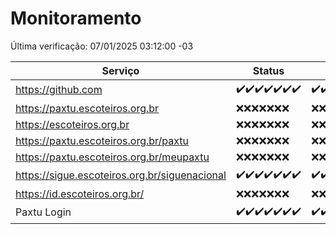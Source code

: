 # Monitoramento

Última verificação: 07/01/2025 03:12:00 -03

|Serviço|Status|Últimas 24h|
|---|---|---|
|https://github.com|<span title="2024-12-31: OK=23">✔️</span><span title="2025-01-01: OK=23">✔️</span><span title="2025-01-02: OK=23">✔️</span><span title="2025-01-03: OK=23">✔️</span><span title="2025-01-04: OK=23">✔️</span><span title="2025-01-05: OK=23">✔️</span><span title="2025-01-06: OK=5">✔️</span>|<span title="06/01/2025 03:12:00 -03 : 200">✔️</span><span title="06/01/2025 04:09:00 -03 : 200">✔️</span><span title="06/01/2025 05:12:00 -03 : 200">✔️</span><span title="06/01/2025 06:09:00 -03 : 200">✔️</span><span title="06/01/2025 07:09:00 -03 : 200">✔️</span><span title="06/01/2025 08:07:00 -03 : 200">✔️</span><span title="06/01/2025 09:15:00 -03 : 200">✔️</span><span title="06/01/2025 10:16:00 -03 : 200">✔️</span><span title="06/01/2025 11:08:00 -03 : 200">✔️</span><span title="06/01/2025 12:08:00 -03 : 200">✔️</span><span title="06/01/2025 13:10:00 -03 : 200">✔️</span><span title="06/01/2025 14:07:00 -03 : 200">✔️</span><span title="06/01/2025 15:11:00 -03 : 200">✔️</span><span title="06/01/2025 16:06:00 -03 : 200">✔️</span><span title="06/01/2025 17:07:00 -03 : 200">✔️</span><span title="06/01/2025 18:07:00 -03 : 200">✔️</span><span title="06/01/2025 19:07:00 -03 : 200">✔️</span><span title="06/01/2025 20:08:00 -03 : 200">✔️</span><span title="06/01/2025 21:41:00 -03 : 200">✔️</span><span title="06/01/2025 23:11:00 -03 : 200">✔️</span><span title="07/01/2025 00:16:00 -03 : 200">✔️</span><span title="07/01/2025 01:10:00 -03 : 200">✔️</span><span title="07/01/2025 02:08:00 -03 : 200">✔️</span><span title="07/01/2025 03:12:00 -03 : 200">✔️</span>|
|https://paxtu.escoteiros.org.br|<span title="2024-12-31: Falhas=23">❌</span><span title="2025-01-01: Falhas=23">❌</span><span title="2025-01-02: Falhas=23">❌</span><span title="2025-01-03: Falhas=23">❌</span><span title="2025-01-04: Falhas=23">❌</span><span title="2025-01-05: Falhas=23">❌</span><span title="2025-01-06: Falhas=5">❌</span>|<span title="06/01/2025 03:12:00 -03 : 403">❌</span><span title="06/01/2025 04:09:00 -03 : 403">❌</span><span title="06/01/2025 05:12:00 -03 : 403">❌</span><span title="06/01/2025 06:09:00 -03 : 403">❌</span><span title="06/01/2025 07:09:00 -03 : 403">❌</span><span title="06/01/2025 08:07:00 -03 : 403">❌</span><span title="06/01/2025 09:15:00 -03 : 403">❌</span><span title="06/01/2025 10:16:00 -03 : 403">❌</span><span title="06/01/2025 11:08:00 -03 : 403">❌</span><span title="06/01/2025 12:08:00 -03 : 403">❌</span><span title="06/01/2025 13:10:00 -03 : 403">❌</span><span title="06/01/2025 14:07:00 -03 : 403">❌</span><span title="06/01/2025 15:11:00 -03 : 403">❌</span><span title="06/01/2025 16:06:00 -03 : 403">❌</span><span title="06/01/2025 17:07:00 -03 : 403">❌</span><span title="06/01/2025 18:07:00 -03 : 403">❌</span><span title="06/01/2025 19:07:00 -03 : 403">❌</span><span title="06/01/2025 20:08:00 -03 : 403">❌</span><span title="06/01/2025 21:41:00 -03 : 403">❌</span><span title="06/01/2025 23:11:00 -03 : 403">❌</span><span title="07/01/2025 00:16:00 -03 : 403">❌</span><span title="07/01/2025 01:10:00 -03 : 403">❌</span><span title="07/01/2025 02:08:00 -03 : 403">❌</span><span title="07/01/2025 03:12:00 -03 : 403">❌</span>|
|https://escoteiros.org.br|<span title="2024-12-31: Falhas=23">❌</span><span title="2025-01-01: Falhas=23">❌</span><span title="2025-01-02: Falhas=23">❌</span><span title="2025-01-03: Falhas=23">❌</span><span title="2025-01-04: Falhas=23">❌</span><span title="2025-01-05: Falhas=23">❌</span><span title="2025-01-06: Falhas=5">❌</span>|<span title="06/01/2025 03:12:00 -03 : 403">❌</span><span title="06/01/2025 04:09:00 -03 : 403">❌</span><span title="06/01/2025 05:12:00 -03 : 403">❌</span><span title="06/01/2025 06:09:00 -03 : 403">❌</span><span title="06/01/2025 07:09:00 -03 : 403">❌</span><span title="06/01/2025 08:07:00 -03 : 403">❌</span><span title="06/01/2025 09:15:00 -03 : 403">❌</span><span title="06/01/2025 10:16:00 -03 : 403">❌</span><span title="06/01/2025 11:08:00 -03 : 403">❌</span><span title="06/01/2025 12:08:00 -03 : 403">❌</span><span title="06/01/2025 13:10:00 -03 : 403">❌</span><span title="06/01/2025 14:07:00 -03 : 403">❌</span><span title="06/01/2025 15:11:00 -03 : 403">❌</span><span title="06/01/2025 16:06:00 -03 : 403">❌</span><span title="06/01/2025 17:07:00 -03 : 403">❌</span><span title="06/01/2025 18:07:00 -03 : 403">❌</span><span title="06/01/2025 19:07:00 -03 : 403">❌</span><span title="06/01/2025 20:08:00 -03 : 403">❌</span><span title="06/01/2025 21:41:00 -03 : 403">❌</span><span title="06/01/2025 23:11:00 -03 : 403">❌</span><span title="07/01/2025 00:16:00 -03 : 403">❌</span><span title="07/01/2025 01:10:00 -03 : 403">❌</span><span title="07/01/2025 02:08:00 -03 : 403">❌</span><span title="07/01/2025 03:12:00 -03 : 403">❌</span>|
|https://paxtu.escoteiros.org.br/paxtu|<span title="2024-12-31: Falhas=23">❌</span><span title="2025-01-01: Falhas=23">❌</span><span title="2025-01-02: Falhas=23">❌</span><span title="2025-01-03: Falhas=23">❌</span><span title="2025-01-04: Falhas=23">❌</span><span title="2025-01-05: Falhas=23">❌</span><span title="2025-01-06: Falhas=5">❌</span>|<span title="06/01/2025 03:12:00 -03 : 403">❌</span><span title="06/01/2025 04:09:00 -03 : 403">❌</span><span title="06/01/2025 05:12:00 -03 : 403">❌</span><span title="06/01/2025 06:09:00 -03 : 403">❌</span><span title="06/01/2025 07:09:00 -03 : 403">❌</span><span title="06/01/2025 08:07:00 -03 : 403">❌</span><span title="06/01/2025 09:15:00 -03 : 403">❌</span><span title="06/01/2025 10:16:00 -03 : 403">❌</span><span title="06/01/2025 11:08:00 -03 : 403">❌</span><span title="06/01/2025 12:08:00 -03 : 403">❌</span><span title="06/01/2025 13:10:00 -03 : 403">❌</span><span title="06/01/2025 14:07:00 -03 : 403">❌</span><span title="06/01/2025 15:11:00 -03 : 403">❌</span><span title="06/01/2025 16:06:00 -03 : 403">❌</span><span title="06/01/2025 17:07:00 -03 : 403">❌</span><span title="06/01/2025 18:07:00 -03 : 403">❌</span><span title="06/01/2025 19:07:00 -03 : 403">❌</span><span title="06/01/2025 20:08:00 -03 : 403">❌</span><span title="06/01/2025 21:41:00 -03 : 403">❌</span><span title="06/01/2025 23:11:00 -03 : 403">❌</span><span title="07/01/2025 00:16:00 -03 : 403">❌</span><span title="07/01/2025 01:10:00 -03 : 403">❌</span><span title="07/01/2025 02:08:00 -03 : 403">❌</span><span title="07/01/2025 03:12:00 -03 : 403">❌</span>|
|https://paxtu.escoteiros.org.br/meupaxtu|<span title="2024-12-31: Falhas=23">❌</span><span title="2025-01-01: Falhas=23">❌</span><span title="2025-01-02: Falhas=23">❌</span><span title="2025-01-03: Falhas=23">❌</span><span title="2025-01-04: Falhas=23">❌</span><span title="2025-01-05: Falhas=23">❌</span><span title="2025-01-06: Falhas=5">❌</span>|<span title="06/01/2025 03:12:00 -03 : 403">❌</span><span title="06/01/2025 04:09:00 -03 : 403">❌</span><span title="06/01/2025 05:12:00 -03 : 403">❌</span><span title="06/01/2025 06:09:00 -03 : 403">❌</span><span title="06/01/2025 07:09:00 -03 : 403">❌</span><span title="06/01/2025 08:07:00 -03 : 403">❌</span><span title="06/01/2025 09:15:00 -03 : 403">❌</span><span title="06/01/2025 10:16:00 -03 : 403">❌</span><span title="06/01/2025 11:08:00 -03 : 403">❌</span><span title="06/01/2025 12:08:00 -03 : 403">❌</span><span title="06/01/2025 13:10:00 -03 : 403">❌</span><span title="06/01/2025 14:07:00 -03 : 403">❌</span><span title="06/01/2025 15:11:00 -03 : 403">❌</span><span title="06/01/2025 16:06:00 -03 : 403">❌</span><span title="06/01/2025 17:07:00 -03 : 403">❌</span><span title="06/01/2025 18:07:00 -03 : 403">❌</span><span title="06/01/2025 19:07:00 -03 : 403">❌</span><span title="06/01/2025 20:08:00 -03 : 403">❌</span><span title="06/01/2025 21:41:00 -03 : 403">❌</span><span title="06/01/2025 23:11:00 -03 : 403">❌</span><span title="07/01/2025 00:16:00 -03 : 403">❌</span><span title="07/01/2025 01:10:00 -03 : 403">❌</span><span title="07/01/2025 02:08:00 -03 : 403">❌</span><span title="07/01/2025 03:12:00 -03 : 403">❌</span>|
|https://sigue.escoteiros.org.br/siguenacional|<span title="2024-12-31: OK=23">✔️</span><span title="2025-01-01: OK=23">✔️</span><span title="2025-01-02: OK=23">✔️</span><span title="2025-01-03: OK=23">✔️</span><span title="2025-01-04: OK=23">✔️</span><span title="2025-01-05: OK=23">✔️</span><span title="2025-01-06: OK=5">✔️</span>|<span title="06/01/2025 03:12:00 -03 : 200">✔️</span><span title="06/01/2025 04:09:00 -03 : 200">✔️</span><span title="06/01/2025 05:12:00 -03 : 200">✔️</span><span title="06/01/2025 06:09:00 -03 : 200">✔️</span><span title="06/01/2025 07:09:00 -03 : 200">✔️</span><span title="06/01/2025 08:07:00 -03 : 200">✔️</span><span title="06/01/2025 09:15:00 -03 : 200">✔️</span><span title="06/01/2025 10:16:00 -03 : 200">✔️</span><span title="06/01/2025 11:08:00 -03 : 200">✔️</span><span title="06/01/2025 12:08:00 -03 : 200">✔️</span><span title="06/01/2025 13:10:00 -03 : 200">✔️</span><span title="06/01/2025 14:07:00 -03 : 200">✔️</span><span title="06/01/2025 15:11:00 -03 : 200">✔️</span><span title="06/01/2025 16:06:00 -03 : 200">✔️</span><span title="06/01/2025 17:07:00 -03 : 200">✔️</span><span title="06/01/2025 18:07:00 -03 : 200">✔️</span><span title="06/01/2025 19:07:00 -03 : 200">✔️</span><span title="06/01/2025 20:08:00 -03 : 200">✔️</span><span title="06/01/2025 21:41:00 -03 : 200">✔️</span><span title="06/01/2025 23:11:00 -03 : 200">✔️</span><span title="07/01/2025 00:16:00 -03 : 200">✔️</span><span title="07/01/2025 01:10:00 -03 : 200">✔️</span><span title="07/01/2025 02:08:00 -03 : 200">✔️</span><span title="07/01/2025 03:12:00 -03 : 200">✔️</span>|
|https://id.escoteiros.org.br/|<span title="2024-12-31: Falhas=23">❌</span><span title="2025-01-01: Falhas=23">❌</span><span title="2025-01-02: Falhas=23">❌</span><span title="2025-01-03: Falhas=23">❌</span><span title="2025-01-04: Falhas=23">❌</span><span title="2025-01-05: Falhas=23">❌</span><span title="2025-01-06: Falhas=5">❌</span>|<span title="06/01/2025 03:12:00 -03 : 403">❌</span><span title="06/01/2025 04:09:00 -03 : 403">❌</span><span title="06/01/2025 05:12:00 -03 : 403">❌</span><span title="06/01/2025 06:09:00 -03 : 403">❌</span><span title="06/01/2025 07:09:00 -03 : 403">❌</span><span title="06/01/2025 08:07:00 -03 : 403">❌</span><span title="06/01/2025 09:15:00 -03 : 403">❌</span><span title="06/01/2025 10:16:00 -03 : 403">❌</span><span title="06/01/2025 11:08:00 -03 : 403">❌</span><span title="06/01/2025 12:08:00 -03 : 403">❌</span><span title="06/01/2025 13:10:00 -03 : 403">❌</span><span title="06/01/2025 14:07:00 -03 : 403">❌</span><span title="06/01/2025 15:11:00 -03 : 403">❌</span><span title="06/01/2025 16:06:00 -03 : 403">❌</span><span title="06/01/2025 17:07:00 -03 : 403">❌</span><span title="06/01/2025 18:07:00 -03 : 403">❌</span><span title="06/01/2025 19:08:00 -03 : 403">❌</span><span title="06/01/2025 20:08:00 -03 : 403">❌</span><span title="06/01/2025 21:41:00 -03 : 403">❌</span><span title="06/01/2025 23:11:00 -03 : 403">❌</span><span title="07/01/2025 00:16:00 -03 : 403">❌</span><span title="07/01/2025 01:10:00 -03 : 403">❌</span><span title="07/01/2025 02:08:00 -03 : 403">❌</span><span title="07/01/2025 03:12:00 -03 : 403">❌</span>|
|Paxtu Login|<span title="2024-12-31: OK=23">✔️</span><span title="2025-01-01: OK=23">✔️</span><span title="2025-01-02: OK=23">✔️</span><span title="2025-01-03: OK=23">✔️</span><span title="2025-01-04: OK=23">✔️</span><span title="2025-01-05: OK=23">✔️</span><span title="2025-01-06: OK=5">✔️</span>|<span title="06/01/2025 03:12:00 -03 : 200">✔️</span><span title="06/01/2025 04:09:00 -03 : 200">✔️</span><span title="06/01/2025 05:12:00 -03 : 200">✔️</span><span title="06/01/2025 06:09:00 -03 : 200">✔️</span><span title="06/01/2025 07:09:00 -03 : 200">✔️</span><span title="06/01/2025 08:07:00 -03 : 200">✔️</span><span title="06/01/2025 09:15:00 -03 : 200">✔️</span><span title="06/01/2025 10:16:00 -03 : 200">✔️</span><span title="06/01/2025 11:08:00 -03 : 200">✔️</span><span title="06/01/2025 12:08:00 -03 : 200">✔️</span><span title="06/01/2025 13:10:00 -03 : 200">✔️</span><span title="06/01/2025 14:07:00 -03 : 200">✔️</span><span title="06/01/2025 15:11:00 -03 : 200">✔️</span><span title="06/01/2025 16:06:00 -03 : 200">✔️</span><span title="06/01/2025 17:07:00 -03 : 200">✔️</span><span title="06/01/2025 18:07:00 -03 : 200">✔️</span><span title="06/01/2025 19:08:00 -03 : 200">✔️</span><span title="06/01/2025 20:08:00 -03 : 200">✔️</span><span title="06/01/2025 21:41:00 -03 : 200">✔️</span><span title="06/01/2025 23:11:00 -03 : 200">✔️</span><span title="07/01/2025 00:16:00 -03 : 200">✔️</span><span title="07/01/2025 01:10:00 -03 : 200">✔️</span><span title="07/01/2025 02:08:00 -03 : 200">✔️</span><span title="07/01/2025 03:12:00 -03 : 200">✔️</span>|
